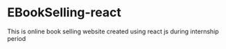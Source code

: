 # EBookSelling-react
This is online book selling website created using react js during internship period

